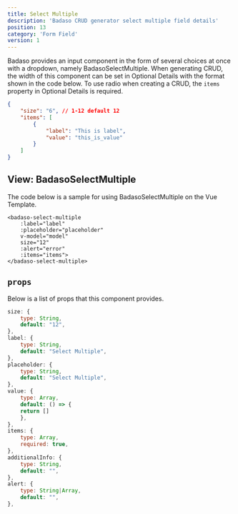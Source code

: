 ```yaml
---
title: Select Multiple
description: 'Badaso CRUD generator select multiple field details'
position: 13
category: 'Form Field'
version: 1
---
```


Badaso provides an input component in the form of several choices at once with a dropdown, namely BadasoSelectMultiple. When generating CRUD, the width of this component can be set in Optional Details with the format shown in the code below. To use radio when creating a CRUD, the `items` property in Optional Details is required.

```json
{
    "size": "6", // 1-12 default 12
    "items": [
        {
            "label": "This is label",
            "value": "this_is_value"
        }
    ]
}
```

## View: BadasoSelectMultiple

The code below is a sample for using BadasoSelectMultiple on the Vue Template.

```vue
<badaso-select-multiple
    :label="label"
    :placeholder="placeholder"
    v-model="model"
    size="12"
    :alert="error"
    :items="items">
</badaso-select-multiple>
```

## `props`

Below is a list of props that this component provides.

```js
size: {
    type: String,
    default: "12",
},
label: {
    type: String,
    default: "Select Multiple",
},
placeholder: {
    type: String,
    default: "Select Multiple",
},
value: {
    type: Array,
    default: () => {
    return []
    },
},
items: {
    type: Array,
    required: true,
},
additionalInfo: {
    type: String,
    default: "",
},
alert: {
    type: String|Array,
    default: "",
},
```